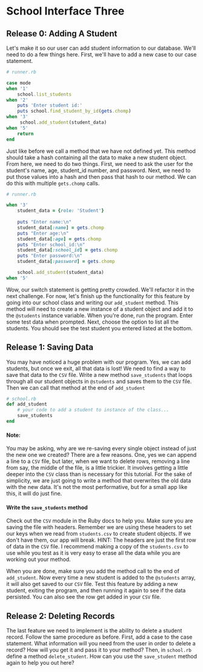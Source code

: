 # School Interface Three

## Release 0: Adding A Student 

Let's make it so our user can add student information to our database. We'll need to do a few things here. First, we'll have to add a new case to our case statement. 

```Ruby
# runner.rb

case mode 
when '1'
    school.list_students
when '2'
    puts 'Enter student id:'
    puts school.find_student_by_id(gets.chomp)          
when '3'
     school.add_student(student_data)
when '5' 
    return 
end  
```

Just like before we call a method that we have not defined yet. This method should take a hash containing all the data to make a new student object. From here, we need to do two things. First, we need to ask the user for the student's name, age, student_id number, and password. Next, we need to put those values into a hash and then pass that hash to our method. We can do this with multiple `gets.chomp` calls. 

```Ruby
# runner.rb

when '3'
    student_data = {role: 'Student'}
        
    puts "Enter name:\n"
    student_data[:name] = gets.chomp 
    puts "Enter age:\n"
    student_data[:age] = gets.chomp 
    puts "Enter school_id:\n"
    student_data[:school_id] = gets.chomp 
    puts "Enter password:\n"
    student_data[:password] = gets.chomp 

    school.add_student(student_data)
when '5' 
```
Wow, our switch statement is getting pretty crowded. We'll refactor it in the next challenge. For now, let's finish up the functionality for this feature by going into our school class and writing our `add_student` method. This method will need to create a new instance of a student object and add it to the `@students` instance variable. When you're done, run the program. Enter some test data when prompted. Next, choose the option to list all the students. You should see the test student you entered listed at the bottom. 


## Release 1: Saving Data 

You may have noticed a huge problem with our program. Yes, we can add students, but once we exit, all that data is lost! We need to find a way to save that data to the `CSV` file. Write a new method `save_students` that loops through all our student objects in `@students` and saves them to the `CSV` file. Then we can call that method at the end of `add_student`

```Ruby
# school.rb 
def add_student 
    # your code to add a student to instance of the class... 
    save_students 
end 
```

#### Note: 
You may be asking, why are we re-saving every single object instead of just the new one we created? There are a few reasons. One, yes we can append a line to a `CSV` file, but later, when we want to delete rows, removing a line from say, the middle of the file, is a little trickier. It involves getting a little deeper into the `CSV` class than is necessary for this tutorial. For the sake of simplicity, we are just going to write a method that overwrites the old data with the new data. It's not the most performative, but for a small app like this, it will do just fine.  

#### Write the `save_students` method 
Check out the `CSV` module in the Ruby docs to help you. Make sure you are saving the file with headers. Remember we are using these headers to set our keys when we read from `students.csv` to create student objects. If we don't have them, our app will break. HINT: The headers are just the first row of data in the `CSV` file. I recommend making a copy of the `students.csv` to use while you test as it is very easy to erase all the data while you are working out your method. 

When you are done, make sure you add the method call to the end of `add_student`. Now every time a new student is added to the `@students` array, it will also get saved to our `CSV` file. Test this feature by adding a new student, exiting the program, and then running it again to see if the data persisted. You can also see the row get added in your `CSV` file. 

## Release 2: Deleting Records  

The last feature we need to implement is the ability to delete a student record. Follow the same procedure as before. First, add a case to the case statement. What information will you need from the user in order to delete a record? How will you get it and pass it to your method? Then, in `school.rb` define a method `delete_student`. How can you use the `save_student` method again to help you out here? 




